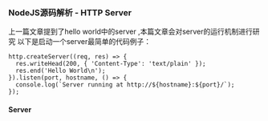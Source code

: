 ### NodeJS源码解析 - HTTP Server

上一篇文章提到了hello world中的server ,本篇文章会对server的运行机制进行研究
以下是启动一个server最简单的代码例子：

```
http.createServer((req, res) => {
  res.writeHead(200, { 'Content-Type': 'text/plain' });
  res.end('Hello World\n');
}).listen(port, hostname, () => {
  console.log(`Server running at http://${hostname}:${port}/`);
});
```

#### Server

